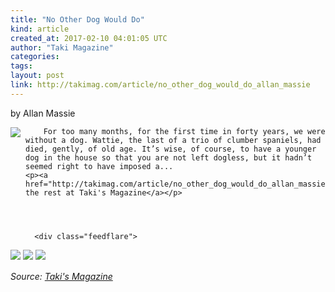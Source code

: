 ```yaml
---
title: "No Other Dog Would Do"
kind: article
created_at: 2017-02-10 04:01:05 UTC
author: "Taki Magazine"
categories: 
tags: 
layout: post
link: http://takimag.com/article/no_other_dog_would_do_allan_massie
---
```



<!--
   No Other Dog Would Do             # => "I Made a Pretty Gem - Planet.rb"
   http://takimag.com/article/no_other_dog_would_do_allan_massie               # => "http://poteland.com/blog/i-made-a-pretty-gem-planet-dot-rb/"
   2017-02-10 04:01:05 UTC              # => "2012-04-14 05:17:00 UTC"
   by Allan Massie&lt;br&gt;
	  

&lt;img src=&quot;http://takimag.com/images/uploads/bigstock-Clumber-Spaniel-3118032.jpg&quot; style=&quot;float:left;margin-right:8px;&quot;&gt;
	






	
		For too many months, for the first time in forty years, we were without a dog. Wattie, the last of a trio of clumber spaniels, had died, gently, of old age. It’s wise, of course, to have a younger dog in the house so that you are not left dogless, but it hadn’t seemed right to have imposed a...
	&lt;p&gt;&lt;a href=&quot;http://takimag.com/article/no_other_dog_would_do_allan_massie&quot;&gt;Read the rest at Taki&#39;s Magazine&lt;/a&gt;&lt;/p&gt;
						
	  
	  
	  
	  &lt;div class=&quot;feedflare&quot;&gt;
&lt;a href=&quot;http://feeds.feedburner.com/~ff/takimag?a=QDIGqmASShI:DF0s4g1bfws:yIl2AUoC8zA&quot;&gt;&lt;img src=&quot;http://feeds.feedburner.com/~ff/takimag?d=yIl2AUoC8zA&quot; border=&quot;0&quot;&gt;&lt;/a&gt; &lt;a href=&quot;http://feeds.feedburner.com/~ff/takimag?a=QDIGqmASShI:DF0s4g1bfws:qj6IDK7rITs&quot;&gt;&lt;img src=&quot;http://feeds.feedburner.com/~ff/takimag?d=qj6IDK7rITs&quot; border=&quot;0&quot;&gt;&lt;/a&gt; &lt;a href=&quot;http://feeds.feedburner.com/~ff/takimag?a=QDIGqmASShI:DF0s4g1bfws:gIN9vFwOqvQ&quot;&gt;&lt;img src=&quot;http://feeds.feedburner.com/~ff/takimag?i=QDIGqmASShI:DF0s4g1bfws:gIN9vFwOqvQ&quot; border=&quot;0&quot;&gt;&lt;/a&gt;
&lt;/div&gt;&lt;img src=&quot;http://feeds.feedburner.com/~r/takimag/~4/QDIGqmASShI&quot; height=&quot;1&quot; width=&quot;1&quot; alt=&quot;&quot;&gt;           # => "I’ve been hurting to write this ever since we had the idea of creating a Planet for Cubox..." (Continued)
   Taki&#39;s Magazine              # => "This is where I tell you stuff"
   takis-magazine              # => "this-is-where-i-tell-you-stuff"
   http://takimag.com/article/               # => "http://poteland.com/articles"
           # => "programming planet"
                 # => "go ruby jekyll"
   http://takimag.com/images/global/taki_tm_v2.png              # => "http://poteland.com/images/site-logo.png"
   Taki Magazine                 # => "Pablo Astigarraga"
   takimag                # => "poteland"
   http://twitter.com/takimag            # => "http://twitter.com/poteland" -->
by Allan Massie<br>
	  

<img src="http://takimag.com/images/uploads/bigstock-Clumber-Spaniel-3118032.jpg" style="float:left;margin-right:8px;">
	






	
		For too many months, for the first time in forty years, we were without a dog. Wattie, the last of a trio of clumber spaniels, had died, gently, of old age. It’s wise, of course, to have a younger dog in the house so that you are not left dogless, but it hadn’t seemed right to have imposed a...
	<p><a href="http://takimag.com/article/no_other_dog_would_do_allan_massie">Read the rest at Taki's Magazine</a></p>
						
	  
	  
	  
	  <div class="feedflare">
<a href="http://feeds.feedburner.com/~ff/takimag?a=QDIGqmASShI:DF0s4g1bfws:yIl2AUoC8zA"><img src="http://feeds.feedburner.com/~ff/takimag?d=yIl2AUoC8zA" border="0"></a> <a href="http://feeds.feedburner.com/~ff/takimag?a=QDIGqmASShI:DF0s4g1bfws:qj6IDK7rITs"><img src="http://feeds.feedburner.com/~ff/takimag?d=qj6IDK7rITs" border="0"></a> <a href="http://feeds.feedburner.com/~ff/takimag?a=QDIGqmASShI:DF0s4g1bfws:gIN9vFwOqvQ"><img src="http://feeds.feedburner.com/~ff/takimag?i=QDIGqmASShI:DF0s4g1bfws:gIN9vFwOqvQ" border="0"></a>
</div><img src="http://feeds.feedburner.com/~r/takimag/~4/QDIGqmASShI" height="1" width="1" alt=""><div class="">
    <i>Source: <a href="http://takimag.com/article/">Taki&#39;s Magazine</a></i>
</div>
